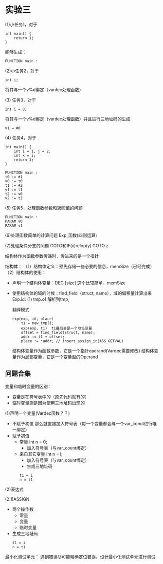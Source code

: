 # 实验三

(1)小任务1，对于
```
int main() {
    return 1;
}
```
能够生成：
```
FUNCTION main :
```

(2)小任务2，对于
```
int i;
```
将其与一个v%d绑定（vardec处理函数）

(3) 任务3，对于
```
int i = 0;
```
将其与一个v%d绑定（vardec处理函数）并且进行三地址码的生成
```
v1 = #0
```


(4) 任务4，对于
```
int main() {
    int i = 1, j = 2;
    int k = i;
    return 1;
}
```

```
FUNCTION main :
t0 := #1
v0 := t0
t1 := #2
v1 := t1
t2 := v0
v2 := t2

```


(5) 任务5，处理函数参数和返回值的问题
```
FUNCTION main :
PARAM v0
PARAM v1
```

(6)处理函数简单的计算问题
Exp_函数(四则运算)

(7)处理条件分支的问题
GOTO和IF(x)relop(y) GOTO z



结构体作为函数参数传递时，传进来的是一个指针

结构体：
（1）结构体定义：预先存储一些必要的信息，memSize（已经完成）
（2）结构体的使用：
- 声明一个结构体变量：DEC [size] 这个比较简单，memSize
- 使用结构体的域的时候：find_field（struct, name），域的偏移量计算出来
    Exp.id:
    (1) tmp.o1
    解析到tmp, 

    翻译模式
    ```
    exp(exp, id, place)
        t1 = new_tmp();
        exp(exp, t1)  t1最后会是一个地址变量
        offset = find_field(struct, name);
        addr := t1 + offset;
        place := *addr; // insert_assign_ir(ASS_GETVAL)
    ```

    结构体变量作为函数参数，它是一个指针operand(Vardec需要修改)
    结构体变量作为局部变量，它是一个变量型的Operand

## 问题合集


变量和临时变量的区别：
- 变量是在符号表中的（原先代码就有的）
- 临时变量则是因为使用三地址码出现的

(1)声明一个变量(Vardec函数？？)
- 不赋予初值
那么就直接加入符号表（每一个变量都会与一个var_conut进行唯一绑定）
- 赋予初值
    - 常量 int n = 0;
        - 加入符号表（与var_count绑定）
    - 来自其它变量
        int n = i;
        - 加入符号表（与var_count绑定）
        - 生成三地址码
        ```
        t1 = i
        n = t1        
        ```

(2)表达式

(2.1)ASSIGN
- 两个操作数
    - 常量
    - 变量
    - 临时变量
- 生成三地址码
    ```
    t1 = i
    n = t1
    ```
    


最小化测试单元：
遇到错误尽可能精确定位错误，设计最小化测试单元进行测试
